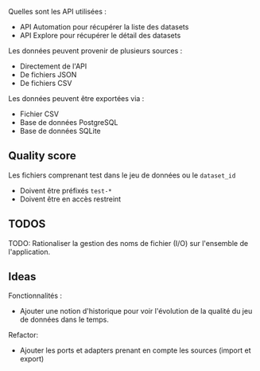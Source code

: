 
Quelles sont les API utilisées : 
- API Automation pour récupérer la liste des datasets
- API Explore pour récupérer le détail des datasets

Les données peuvent provenir de plusieurs sources : 
- Directement de l'API
- De fichiers JSON
- De fichiers CSV

Les données peuvent être exportées via : 
- Fichier CSV
- Base de données PostgreSQL
- Base de données SQLite

## Quality score

Les fichiers comprenant test dans le jeu de données ou le `dataset_id`
- Doivent être préfixés `test-*`
- Doivent être en accès restreint

## TODOS

TODO: Rationaliser la gestion des noms de fichier (I/O) sur l'ensemble de l'application. 

## Ideas

Fonctionnalités : 
- Ajouter une notion d'historique pour voir l'évolution de la qualité du jeu de données dans le temps.

Refactor: 
- Ajouter les ports et adapters prenant en compte les sources (import et export)